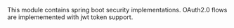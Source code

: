 This module contains spring boot security implementations. OAuth2.0 flows are implememented with jwt token support. 

